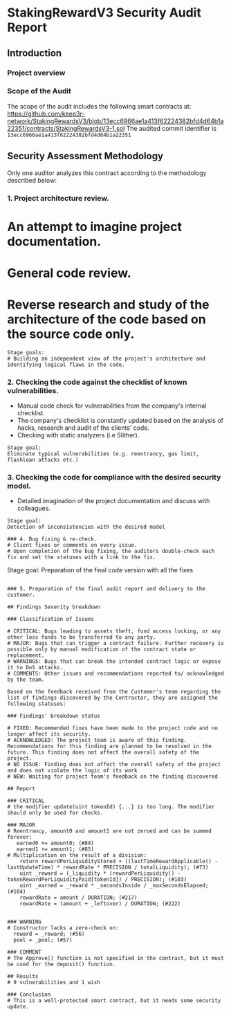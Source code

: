 # StakingRewardV3 Security Audit Report

## Introduction

### Project overview

### Scope of the Audit
The scope of the audit includes the following smart contracts at:
https://github.com/keep3r-network/StakingRewardsV3/blob/13ecc6966ae1a413f62224382bfd4d64b1a22351/contracts/StakingRewardsV3-1.sol
The audited commit identifier is `13ecc6966ae1a413f62224382bfd4d64b1a22351`

## Security Assessment Methodology

Only one auditor analyzes this contract according to the methodology described below:

### 1. Project architecture review.

# An attempt to imagine project documentation.
# General code review.
# Reverse research and study of the architecture of the code based on the source code only.
```
Stage goals:
# Building an independent view of the project's architecture and identifying logical flaws in the code.
```

### 2. Checking the code against the checklist of known vulnerabilities.

* Manual code check for vulnerabilities from the company's internal checklist.
* The company's checklist is constantly updated based on the analysis of hacks, research and audit of the clients’ code.
* Checking with static analyzers (i.e Slither).

```
Stage goal: 
Eliminate typical vulnerabilities (e.g. reentrancy, gas limit, flashloan attacks etc.)
```

### 3. Checking the code for compliance with the desired security model.

* Detailed imagination of the project documentation and discuss with colleagues.

```
Stage goal: 
Detection of inconsistencies with the desired model

### 4. Bug fixing & re-check.
# Client fixes or comments on every issue.
# Upon completion of the bug fixing, the auditors double-check each fix and set the statuses with a link to the fix.

```
Stage goal:
Preparation of the final code version with all the fixes
```

### 5. Preparation of the final audit report and delivery to the customer.

## Findings Severity breakdown

### Classification of Issues

# CRITICAL: Bugs leading to assets theft, fund access locking, or any other loss funds to be transferred to any party.
# MAJOR: Bugs that can trigger a contract failure. Further recovery is possible only by manual modification of the contract state or replacement.
# WARNINGS: Bugs that can break the intended contract logic or expose it to DoS attacks.
# COMMENTS: Other issues and recommendations reported to/ acknowledged by the team.

Based on the feedback received from the Customer's team regarding the list of findings discovered by the Contractor, they are assigned the following statuses:

### Findings' breakdown status

# FIXED: Recommended fixes have been made to the project code and no longer affect its security.
# ACKNOWLEDGED: The project team is aware of this finding. Recommendations for this finding are planned to be resolved in the future. This finding does not affect the overall safety of the project.
# NO ISSUE: Finding does not affect the overall safety of the project and does not violate the logic of its work
# NEW: Waiting for project team's feedback on the finding discovered

## Report

### CRITICAL
# the modifier update(uint tokenId) {...} is too long. The modifier should only be used for checks.

### MAJOR
# Reentrancy, amount0 and amount1 are not zeroed and can be summed forever:
   earned0 += amount0; (#84)
   earned1 += amount1; (#85)
# Multiplication on the result of a division:
    return rewardPerLiquidityStored + ((lastTimeRewardApplicable() - lastUpdateTime) * rewardRate * PRECISION / totalLiquidity); (#73)
    uint _reward = (_liquidity * (rewardPerLiquidity() - tokenRewardPerLiquidityPaid[tokenId]) / PRECISION); (#103)
    uint _earned = _reward * _secondsInside / _maxSecondsElapsed; (#104)
    rewardRate = amount / DURATION; (#217)
    rewardRate = (amount + _leftover) / DURATION; (#222)


### WARNING
# Constructor lacks a zero-check on:
  reward = _reward; (#56)
  pool = _pool; (#57)
  
### COMMENT
# The Approve() function is not specified in the contract, but it must be used for the deposit() function.

## Results
# 9 vulnerabilities and 1 wish

### Conclusion
# This is a well-protected smart contract, but it needs some security update.
